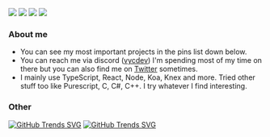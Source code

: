 
[![](https://img.shields.io/github/followers/vycdev?label=Follow%20me&style=social)](https://github.com/login?return_to=https%3A%2F%2Fgithub.com%2Fvycdev) [![](https://img.shields.io/twitch/status/vycdev?style=social)](https://www.twitch.tv/vycdev) [![](https://img.shields.io/twitter/follow/vycdev?style=social)](https://twitter.com/vycdev)
![](https://komarev.com/ghpvc/?username=vycdev&style=flat&color=blue&label=Visits)
### About me
- You can see my most important projects in the pins list down below. 
- You can reach me via discord ([vycdev](https://discordapp.com/users/270972671490129921)) I'm spending most of my time on there but you can also find me on [Twitter](https://twitter.com/vycdev) sometimes.
- I mainly use TypeScript, React, Node, Koa, Knex and more. Tried other stuff too like Purescript, C, C#, C++. I try whatever I find interesting.

### Other
<!-- ![GitHub stats](https://github-readme-stats.vercel.app/api?username=vycdev&show_icons=true&theme=dark&line_height=40&custom_title=General+Stats&include_all_commits=true&count_private=true&hide_rank=true&disable_animations=true) -->
[![GitHub Trends SVG](https://api.githubtrends.io/user/svg/vycdev/langs?time_range=one_year&use_percent=True&include_private=True&theme=dark)](https://githubtrends.io)
[![GitHub Trends SVG](https://api.githubtrends.io/user/svg/vycdev/repos?time_range=one_year&include_private=True&theme=dark)](https://githubtrends.io)
